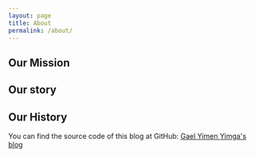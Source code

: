 ```yaml
---
layout: page
title: About
permalink: /about/
---
```

## Our Mission

## Our story

## Our History

You can find the source code of this blog at GitHub:
[Gael Yimen Yimga's blog](https://github.com/yimengael/yims-blog)
